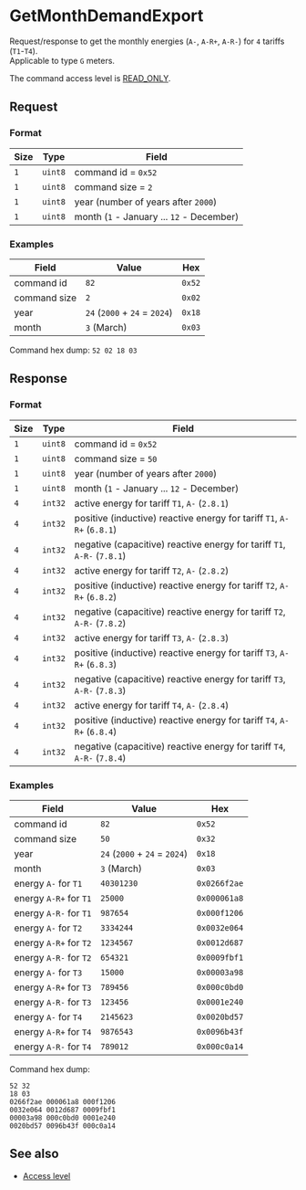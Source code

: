 # GetMonthDemandExport

Request/response to get the monthly energies (`A-`, `A-R+`, `A-R-`) for `4` tariffs (`T1`-`T4`).<br>
Applicable to type `G` meters.

The command access level is [READ_ONLY](../basics.md#command-access-level).


## Request

### Format

| Size | Type    | Field                                     |
| ---- | ------- | ----------------------------------------- |
| `1`  | `uint8` | command id = `0x52`                       |
| `1`  | `uint8` | command size = `2`                        |
| `1`  | `uint8` | year (number of years after `2000`)       |
| `1`  | `uint8` | month (`1` - January ... `12` - December) |

### Examples

| Field        | Value                         | Hex    |
| ------------ | ----------------------------- | ------ |
| command id   | `82`                          | `0x52` |
| command size | `2`                           | `0x02` |
| year         | `24` (`2000` + `24` = `2024`) | `0x18` |
| month        | `3` (March)                   | `0x03` |

Command hex dump: `52 02 18 03`


## Response

### Format

| Size | Type    | Field                                                                   |
| ---- | ------- | ----------------------------------------------------------------------- |
| `1`  | `uint8` | command id = `0x52`                                                     |
| `1`  | `uint8` | command size = `50`                                                     |
| `1`  | `uint8` | year (number of years after `2000`)                                     |
| `1`  | `uint8` | month (`1` - January ... `12` - December)                               |
| `4`  | `int32` | active energy for tariff `T1`, `A-` (`2.8.1`)                           |
| `4`  | `int32` | positive (inductive) reactive energy for tariff `T1`, `A-R+` (`6.8.1`)  |
| `4`  | `int32` | negative (capacitive) reactive energy for tariff `T1`, `A-R-` (`7.8.1`) |
| `4`  | `int32` | active energy for tariff `T2`, `A-` (`2.8.2`)                           |
| `4`  | `int32` | positive (inductive) reactive energy for tariff `T2`, `A-R+` (`6.8.2`)  |
| `4`  | `int32` | negative (capacitive) reactive energy for tariff `T2`, `A-R-` (`7.8.2`) |
| `4`  | `int32` | active energy for tariff `T3`, `A-` (`2.8.3`)                           |
| `4`  | `int32` | positive (inductive) reactive energy for tariff `T3`, `A-R+` (`6.8.3`)  |
| `4`  | `int32` | negative (capacitive) reactive energy for tariff `T3`, `A-R-` (`7.8.3`) |
| `4`  | `int32` | active energy for tariff `T4`, `A-` (`2.8.4`)                           |
| `4`  | `int32` | positive (inductive) reactive energy for tariff `T4`, `A-R+` (`6.8.4`)  |
| `4`  | `int32` | negative (capacitive) reactive energy for tariff `T4`, `A-R-` (`7.8.4`) |

### Examples

| Field                  | Value                         | Hex          |
| ---------------------- | ----------------------------- | ------------ |
| command id             | `82`                          | `0x52`       |
| command size           | `50`                          | `0x32`       |
| year                   | `24` (`2000` + `24` = `2024`) | `0x18`       |
| month                  | `3` (March)                   | `0x03`       |
| energy `A-` for `T1`   | `40301230`                    | `0x0266f2ae` |
| energy `A-R+` for `T1` | `25000`                       | `0x000061a8` |
| energy `A-R-` for `T1` | `987654`                      | `0x000f1206` |
| energy `A-` for `T2`   | `3334244`                     | `0x0032e064` |
| energy `A-R+` for `T2` | `1234567`                     | `0x0012d687` |
| energy `A-R-` for `T2` | `654321`                      | `0x0009fbf1` |
| energy `A-` for `T3`   | `15000`                       | `0x00003a98` |
| energy `A-R+` for `T3` | `789456`                      | `0x000c0bd0` |
| energy `A-R-` for `T3` | `123456`                      | `0x0001e240` |
| energy `A-` for `T4`   | `2145623`                     | `0x0020bd57` |
| energy `A-R+` for `T4` | `9876543`                     | `0x0096b43f` |
| energy `A-R-` for `T4` | `789012`                      | `0x000c0a14` |

Command hex dump:
```
52 32
18 03
0266f2ae 000061a8 000f1206
0032e064 0012d687 0009fbf1
00003a98 000c0bd0 0001e240
0020bd57 0096b43f 000c0a14
```


## See also

* [Access level](../basics.md#command-access-level)
